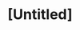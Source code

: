 ---
pid: ch359
title: "[Untitled]"
location_transcription: 
coordinates: "[-75.164162881336, 39.952411797969]"
zipcode: 
gen_neighborhood: 
neighborhood: 
outside_phl: 
age: 
age_range: 
instagram: 
image_file_name: ch_359.jpg
proposal_transcription: I'm not much knowledgeable about certain monuments that deserve
  to commerate a person, or event's legacy, but if I would, it would have to for something,
  or someone that represents good change, diversity, true justice, perserverance,
  reality, history set in stone, equality, unity, and/or true freedom with not a single
  flaw of known corruption. Otherwise, it would be by instant, or longer first impression,
  a waste of money.
topic: History,Uplifting,Freedom
topic_summary: 0, 0, 0
type: Conceptual,Other No Form
keywords_other: diversity, justice, reality
credit: 
image_labels: 
twitter: 
facebook: 
permalink: "/monuments/ch359/"
layout: item-page
---